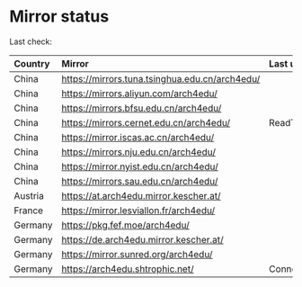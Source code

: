 <script src="./time.js"></script>
# Mirror status
Last check: <script type="text/javascript">localize(1754421987.0857165);</script>

|Country|Mirror|Last update|
|:------|:-----|:----------|
|China|https://mirrors.tuna.tsinghua.edu.cn/arch4edu/|<script type="text/javascript">localize(1754376915);</script>|
|China|https://mirrors.aliyun.com/arch4edu/|<script type="text/javascript">localize(1754376915);</script>|
|China|https://mirrors.bfsu.edu.cn/arch4edu/|<script type="text/javascript">localize(1754376915);</script>|
|China|https://mirrors.cernet.edu.cn/arch4edu/|ReadTimeout|
|China|https://mirror.iscas.ac.cn/arch4edu/|<script type="text/javascript">localize(1754376915);</script>|
|China|https://mirrors.nju.edu.cn/arch4edu/|<script type="text/javascript">localize(1754333557);</script>|
|China|https://mirror.nyist.edu.cn/arch4edu/|<script type="text/javascript">localize(1754376915);</script>|
|China|https://mirrors.sau.edu.cn/arch4edu/|<script type="text/javascript">localize(1754074315);</script>|
|Austria|https://at.arch4edu.mirror.kescher.at/|<script type="text/javascript">localize(1754376915);</script>|
|France|https://mirror.lesviallon.fr/arch4edu/|<script type="text/javascript">localize(1754376915);</script>|
|Germany|https://pkg.fef.moe/arch4edu/|<script type="text/javascript">localize(1754376915);</script>|
|Germany|https://de.arch4edu.mirror.kescher.at/|<script type="text/javascript">localize(1754376915);</script>|
|Germany|https://mirror.sunred.org/arch4edu/|<script type="text/javascript">localize(1754376915);</script>|
|Germany|https://arch4edu.shtrophic.net/|ConnectionError|

<script src="./tablefilter/tablefilter.js"></script>
<script src="./table.js"></script>